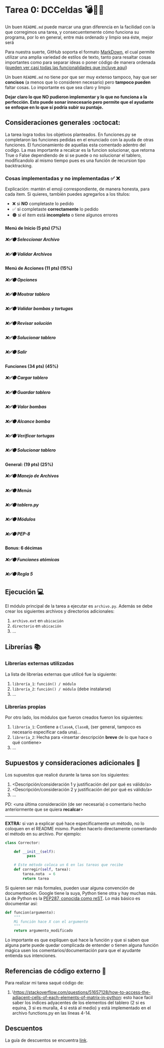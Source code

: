 # Tarea 0: DCCeldas 💣🐢🏰


Un buen ```README.md``` puede marcar una gran diferencia en la facilidad con la que corregimos una tarea, y consecuentemente cómo funciona su programa, por lo en general, entre más ordenado y limpio sea éste, mejor será 

Para nuestra suerte, GitHub soporta el formato [MarkDown](https://es.wikipedia.org/wiki/Markdown), el cual permite utilizar una amplia variedad de estilos de texto, tanto para resaltar cosas importantes como para separar ideas o poner código de manera ordenada ([pueden ver casi todas las funcionalidades que incluye aquí](https://github.com/adam-p/markdown-here/wiki/Markdown-Cheatsheet))

Un buen ```README.md``` no tiene por que ser muy extenso tampoco, hay que ser **concisos** (a menos que lo consideren necesario) pero **tampoco pueden** faltar cosas. Lo importante es que sea claro y limpio 

**Dejar claro lo que NO pudieron implementar y lo que no funciona a la perfección. Esto puede sonar innecesario pero permite que el ayudante se enfoque en lo que sí podría subir su puntaje.**

## Consideraciones generales :octocat:

La tarea logra todos los objetivos planteados. En funciones.py se completaron las funciones pedidas en el enunciado con la ayuda de otras funciones. El funcionamiento de aquellas esta comentado adentro del codigo. La mas importante a recalcar es la funcion solucionar, que retorna True o False dependiendo de si se puede o no solucionar el tablero, modificandolo al mismo tiempo pues es una función de recursion tipo backtracking. 

### Cosas implementadas y no implementadas :white_check_mark: :x:

Explicación: mantén el emoji correspondiente, de manera honesta, para cada item. Si quieres, también puedes agregarlos a los títulos:
- ❌ si **NO** completaste lo pedido
- ✅ si completaste **correctamente** lo pedido
- 🟠 si el item está **incompleto** o tiene algunos errores
#### Menú de Inicio (5 pts) (7%)
##### ❌✅🟠 Seleccionar Archivo
##### ❌✅🟠 Validar Archivos
#### Menú de Acciones (11 pts) (15%) 
##### ❌✅🟠 Opciones
##### ❌✅🟠 Mostrar tablero 
##### ❌✅🟠 Validar bombas y tortugas
##### ❌✅🟠 Revisar solución
##### ❌✅🟠 Solucionar tablero
##### ❌✅🟠 Salir
#### Funciones (34 pts) (45%)
##### ❌✅🟠 Cargar tablero
##### ❌✅🟠 Guardar tablero
##### ❌✅🟠 Valor bombas
##### ❌✅🟠 Alcance bomba
##### ❌✅🟠 Verificar tortugas
##### ❌✅🟠 Solucionar tablero
#### General: (19 pts) (25%)
##### ❌✅🟠 Manejo de Archivos
##### ❌✅🟠 Menús
##### ❌✅🟠 tablero.py
##### ❌✅🟠 Módulos
##### ❌✅🟠 PEP-8
#### Bonus: 6 décimas
##### ❌✅🟠 Funciones atómicas
##### ❌✅🟠 Regla 5
## Ejecución :computer:
El módulo principal de la tarea a ejecutar es  ```archivo.py```. Además se debe crear los siguientes archivos y directorios adicionales:
1. ```archivo.ext``` en ```ubicación```
2. ```directorio``` en ```ubicación```
3. ...


## Librerías :books:
### Librerías externas utilizadas
La lista de librerías externas que utilicé fue la siguiente:

1. ```librería_1```: ```función() / módulo```
2. ```librería_2```: ```función() / módulo``` (debe instalarse)
3. ...

### Librerías propias
Por otro lado, los módulos que fueron creados fueron los siguientes:

1. ```librería_1```: Contiene a ```ClaseA```, ```ClaseB```, (ser general, tampoco es necesario especificar cada una)...
2. ```librería_2```: Hecha para <insertar descripción **breve** de lo que hace o qué contiene>
3. ...

## Supuestos y consideraciones adicionales :thinking:
Los supuestos que realicé durante la tarea son los siguientes:

1. <Descripción/consideración 1 y justificación del por qué es válido/a> 
2. <Descripción/consideración 2 y justificación del por qué es válido/a>
3. ...

PD: <una última consideración (de ser necesaria) o comentario hecho anteriormente que se quiera **recalcar**>


-------



**EXTRA:** si van a explicar qué hace específicamente un método, no lo coloquen en el README mismo. Pueden hacerlo directamente comentando el método en su archivo. Por ejemplo:

```python
class Corrector:

    def __init__(self):
          pass

    # Este método coloca un 6 en las tareas que recibe
    def corregir(self, tarea):
        tarea.nota  = 6
        return tarea
```

Si quieren ser más formales, pueden usar alguna convención de documentación. Google tiene la suya, Python tiene otra y hay muchas más. La de Python es la [PEP287, conocida como reST](https://www.python.org/dev/peps/pep-0287/). Lo más básico es documentar así:

```python
def funcion(argumento):
    """
    Mi función hace X con el argumento
    """
    return argumento_modificado
```
Lo importante es que expliquen qué hace la función y que si saben que alguna parte puede quedar complicada de entender o tienen alguna función mágica usen los comentarios/documentación para que el ayudante entienda sus intenciones.

## Referencias de código externo :book:

Para realizar mi tarea saqué código de:
1. \https://stackoverflow.com/questions/51657128/how-to-access-the-adjacent-cells-of-each-elements-of-matrix-in-python: esto hace facil saber los indices adyacentes de los elementos del tablero (2 si es equina, 3 si es muralla, 4 si está al medio) y está implementado en el archivo functions.py en las líneas 4-14.



## Descuentos
La guía de descuentos se encuentra [link](https://github.com/IIC2233/syllabus/blob/main/Tareas/Descuentos.md).
